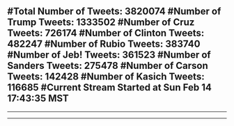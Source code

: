 #Total Number of Tweets: 3820074 
#Number of Trump Tweets: 1333502
#Number of Cruz Tweets: 726174
#Number of Clinton Tweets: 482247
#Number of Rubio Tweets: 383740
#Number of Jeb! Tweets: 361523
#Number of Sanders Tweets: 275478
#Number of Carson Tweets: 142428
#Number of Kasich Tweets: 116685
#Current Stream Started at Sun Feb 14 17:43:35 MST
---
---
---
